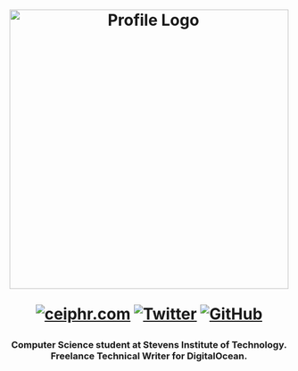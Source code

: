 <h1 align="center">
  <img width="500px" alt="Profile Logo" src="https://i.imgur.com/F6UoYc2.png">
  
  [![ceiphr.com][website]](https://www.ceiphr.com/) [![Twitter][twitter]](https://www.twitter.com/ceiphr) [![GitHub][github]](https://www.github.com/ceiphr)
</h1>

[website]: https://img.shields.io/badge/website-ceiphr.com-blue?style=flat&logo=gatsby
[twitter]: https://img.shields.io/twitter/follow/ceiphr?color=blue&logo=twitter&logoColor=white&style=flat
[github]: https://img.shields.io/github/followers/ceiphr?color=blue&label=follow%20@ceiphr&logo=github

<h3 align="center"> Computer Science student at Stevens Institute of Technology. </br> Freelance Technical Writer for DigitalOcean. </h3>
